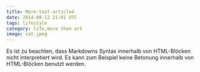 ```yaml
---
title: More-test-article4
date: 2014-08-12 21:01 UTC
tags: lifestyle
category: life,more then art
image: cat.jpeg
---
```


Es ist zu beachten, dass Markdowns Syntax innerhalb von HTML-Blöcken nicht interpretiert wird. Es kann zum Beispiel keine Betonung innerhalb von HTML-Blöcken benutzt werden.
